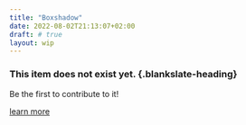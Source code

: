 ```yaml
---
title: "Boxshadow"
date: 2022-08-02T21:13:07+02:00
draft: # true
layout: wip
---
```


<!-- Please update once the item has been implemented -->
<!-- Make sure to remove the layout: wip -->

### This item does not exist yet. {.blankslate-heading}

Be the first to contribute to it!

[learn more](/guidelines/contributing)
